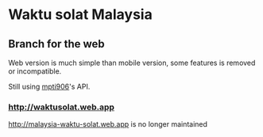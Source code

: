 # Waktu solat Malaysia

## Branch for the web

Web version is much simple than mobile version, some features is removed or incompatible.

Still using [mpti906](https://mpt.i906.my/api.html)'s API.

### http://waktusolat.web.app

http://malaysia-waktu-solat.web.app is no longer maintained
